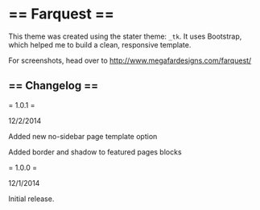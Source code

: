 == Farquest ==
=========


This theme was created using the stater theme: `_tk`. It uses Bootstrap, which helped me to build a clean, responsive template.

For screenshots, head over to http://www.megafardesigns.com/farquest/



== Changelog ==
---------------
= 1.0.1 = 

12/2/2014

Added new no-sidebar page template option

Added border and shadow to featured pages blocks

= 1.0.0 =

12/1/2014

Initial release.


